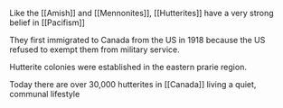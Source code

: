 Like the [[Amish]] and [[Mennonites]], [[Hutterites]] have a very strong belief in [[Pacifism]]

They first immigrated to Canada from the US in 1918 because the US refused to exempt them from military service.

Hutterite colonies were established in the eastern prarie region.

Today there are over 30,000 hutterites in [[Canada]] living a quiet, communal lifestyle

